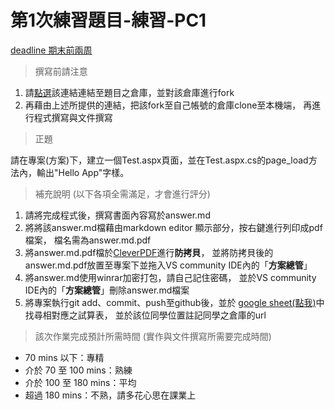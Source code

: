 ﻿# 第1次練習題目-練習-PC1
[deadline 期末前兩周](#)
>撰寫前請注意

1. 請[點選](https://github.com/altoliaw3/111-1PC1.git)該連結連結至題目之倉庫，並對該倉庫進行fork
2. 再藉由上述所提供的連結，把該fork至自己帳號的倉庫clone至本機端，
再進行程式撰寫與文件撰寫

> 正題

請在專案(方案)下，建立一個Test.aspx頁面，並在Test.aspx.cs的page_load方法內，輸出"Hello App"字樣。

> 補充說明 (以下各項全需滿足，才會進行評分)

1. 請將完成程式後，撰寫書面內容寫於answer.md
2. 將將該answer.md檔藉由markdown editor 顯示部分，按右鍵進行列印成pdf檔案，
檔名需為answer.md.pdf
3. 將answer.md.pdf檔於[CleverPDF](https://www.cleverpdf.com/zh-tw/encrypt-pdf)進行**防拷貝**，
並將防拷貝後的answer.md.pdf放置至專案下並拖入VS community IDE內的「**方案總管**」
4. 將answer.md使用winrar加密打包，請自己記住密碼，
並於VS community IDE內的「**方案總管**」刪除answer.md檔案
5. 將專案執行git add、commit、push至github後，並於
[google sheet(點我)](https://docs.google.com/spreadsheets/d/1x_GfVISrublmnrn1S43wtEt_XPEKV2AqirTlMZPLCK4/edit#gid=345458270)中找尋相對應之試算表，
並於該位同學位置註記同學之倉庫的url

>該次作業完成預計所需時間 (實作與文件撰寫所需要完成時間) 

* 70 mins 以下：專精
* 介於 70 至 100 mins：熟練
* 介於 100 至 180 mins：平均
* 超過 180 mins：不熟，請多花心思在課業上

